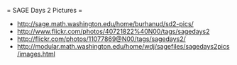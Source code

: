 = SAGE Days 2 Pictures =
 * http://sage.math.washington.edu/home/burhanud/sd2-pics/
 * http://www.flickr.com/photos/40721822%40N00/tags/sagedays2
 * http://flickr.com/photos/11077869@N00/tags/sagedays2/
 * http://modular.math.washington.edu/home/wdj/sagefiles/sagedays2pics/images.html

